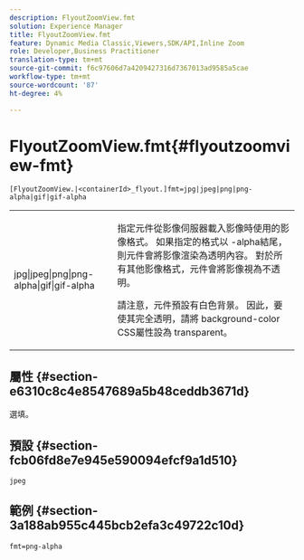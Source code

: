 ```yaml
---
description: FlyoutZoomView.fmt
solution: Experience Manager
title: FlyoutZoomView.fmt
feature: Dynamic Media Classic,Viewers,SDK/API,Inline Zoom
role: Developer,Business Practitioner
translation-type: tm+mt
source-git-commit: f6c97606d7a4209427316d7367013ad9585a5cae
workflow-type: tm+mt
source-wordcount: '87'
ht-degree: 4%

---
```



# FlyoutZoomView.fmt{#flyoutzoomview-fmt}

`[FlyoutZoomView.|<containerId>_flyout.]fmt=jpg|jpeg|png|png-alpha|gif|gif-alpha`

<table id="table_12B0B59D83BC40FCB957F41B331A1EF9"> 
 <tbody> 
  <tr> 
   <td colname="col1"> <p><span class="codeph"> jpg|jpeg|png|png-alpha|gif|gif-alpha</span> </p> </td> 
   <td colname="col2"> <p> 指定元件從影像伺服器載入影像時使用的影像格式。 如果指定的格式以<span class="codeph"> -alpha</span>結尾，則元件會將影像渲染為透明內容。 對於所有其他影像格式，元件會將影像視為不透明。 </p> <p>請注意，元件預設有白色背景。 因此，要使其完全透明，請將<span class="codeph"> background-color</span> CSS屬性設為<span class="codeph"> transparent</span>。 </p> </td> 
  </tr> 
 </tbody> 
</table>

## 屬性 {#section-e6310c8c4e8547689a5b48ceddb3671d}

選填。

## 預設 {#section-fcb06fd8e7e945e590094efcf9a1d510}

`jpeg`

## 範例 {#section-3a188ab955c445bcb2efa3c49722c10d}

`fmt=png-alpha`
